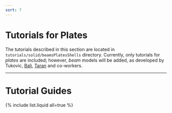 ```yaml
---
sort: 7
---
```


# Tutorials for Plates

The tutorials described in this section are located in
`tutorials/solid/beamsPlatesShells` directory. Currently, only tutorials for
_plates_ are included; however, _beam_ models will be added, as developed by
Tukovic, [Bali](https://doi.org/10.1002/nme.6994),
[Taran](http://dx.doi.org/10.13140/RG.2.2.13353.16482) and co-workers.

---

# Tutorial Guides

{% include list.liquid all=true %}
